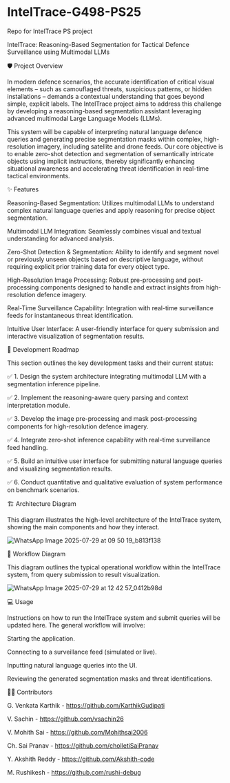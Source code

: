 # IntelTrace-G498-PS25
Repo for IntelTrace PS project

IntelTrace: Reasoning-Based Segmentation for Tactical Defence Surveillance using Multimodal LLMs

🛡️ Project Overview

In modern defence scenarios, the accurate identification of critical visual elements – such as camouflaged threats, suspicious patterns, or hidden installations – demands a contextual understanding that goes beyond simple, explicit labels. The IntelTrace project aims to address this challenge by developing a reasoning-based segmentation assistant leveraging advanced multimodal Large Language Models (LLMs).

This system will be capable of interpreting natural language defence queries and generating precise segmentation masks within complex, high-resolution imagery, including satellite and drone feeds. Our core objective is to enable zero-shot detection and segmentation of semantically intricate objects using implicit instructions, thereby significantly enhancing situational awareness and accelerating threat identification in real-time tactical environments.

✨ Features

Reasoning-Based Segmentation: Utilizes multimodal LLMs to understand complex natural language queries and apply reasoning for precise object segmentation.

Multimodal LLM Integration: Seamlessly combines visual and textual understanding for advanced analysis.

Zero-Shot Detection & Segmentation: Ability to identify and segment novel or previously unseen objects based on descriptive language, without requiring explicit prior training data for every object type.

High-Resolution Image Processing: Robust pre-processing and post-processing components designed to handle and extract insights from high-resolution defence imagery.

Real-Time Surveillance Capability: Integration with real-time surveillance feeds for instantaneous threat identification.

Intuitive User Interface: A user-friendly interface for query submission and interactive visualization of segmentation results.


🚀 Development Roadmap

This section outlines the key development tasks and their current status:

✅ 1. Design the system architecture integrating multimodal LLM with a segmentation inference pipeline.

✅ 2. Implement the reasoning-aware query parsing and context interpretation module.

✅ 3. Develop the image pre-processing and mask post-processing components for high-resolution defence imagery.

✅ 4. Integrate zero-shot inference capability with real-time surveillance feed handling.

✅ 5. Build an intuitive user interface for submitting natural language queries and visualizing segmentation results.

✅ 6. Conduct quantitative and qualitative evaluation of system performance on benchmark scenarios.

🏗️ Architecture Diagram

This diagram illustrates the high-level architecture of the IntelTrace system, showing the main components and how they interact.

![WhatsApp Image 2025-07-29 at 09 50 19_b813f138](https://github.com/user-attachments/assets/9a4ee211-de99-4206-a5d5-6709992c1fff)



🔄 Workflow Diagram

This diagram outlines the typical operational workflow within the IntelTrace system, from query submission to result visualization.

![WhatsApp Image 2025-07-29 at 12 42 57_0412b98d](https://github.com/user-attachments/assets/094c425b-f264-47fe-a929-5f004981504d)




💻 Usage 

Instructions on how to run the IntelTrace system and submit queries will be updated here. The general workflow will involve:

Starting the application.

Connecting to a surveillance feed (simulated or live).

Inputting natural language queries into the UI.

Reviewing the generated segmentation masks and threat identifications.


🧑‍💻 Contributors

G. Venkata Karthik - https://github.com/KarthikGudipati

V. Sachin - https://github.com/vsachin26

V. Mohith Sai - https://github.com/Mohithsai2006

Ch. Sai Pranav - https://github.com/cholletiSaiPranav

Y. Akshith Reddy - https://github.com/Akshith-code

M. Rushikesh - https://github.com/rushi-debug
